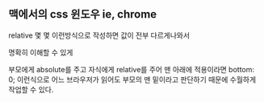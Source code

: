 ## 맥에서의 css 윈도우 ie, chrome

relative 몇 몇 이런방식으로 작성하면 값이 전부 다르게나와서

명확히 이해할 수 있게 

부모에게 absolute를 주고 자식에게 relative를 주어 맨 아래에 적용이라면 bottom: 0; 이런식으로 어느 브라우저가 읽어도 부모의 맨 밑이라고 판단하기 때문에 수월하게 작업할 수 있다.